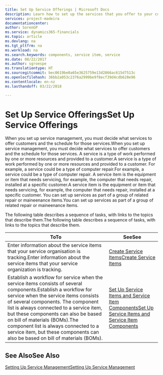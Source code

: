```yaml
---
title: Set Up Service Offerings | Microsoft Docs
description: Learn how to set up the services that you offer to your customers.
services: project-madeira
documentationcenter: 
author: SorenGP
ms.service: dynamics365-financials
ms.topic: article
ms.devlang: na
ms.tgt_pltfrm: na
ms.workload: na
ms.search.keywords: components, service item, service
ms.date: 08/22/2017
ms.author: sgroespe
ms.translationtype: HT
ms.sourcegitcommit: bec0619be0a65e3625759e13d2866ac615d7513c
ms.openlocfilehash: 36bb2a053c2376a2999be9f8ecf39d4cdb628e96
ms.contentlocale: en-nz
ms.lasthandoff: 03/22/2018

---
```


# <a name="set-up-service-offerings"></a><span data-ttu-id="640b4-103">Set Up Service Offerings</span><span class="sxs-lookup"><span data-stu-id="640b4-103">Set Up Service Offerings</span></span>
<span data-ttu-id="640b4-104">When you set up service management, you must decide what services to offer customers and the schedule for those services.</span><span class="sxs-lookup"><span data-stu-id="640b4-104">When you set up service management, you must decide what services to offer customers and the schedule for those services.</span></span> <span data-ttu-id="640b4-105">A service is a type of work performed by one or more resources and provided to a customer.</span><span class="sxs-lookup"><span data-stu-id="640b4-105">A service is a type of work performed by one or more resources and provided to a customer.</span></span> <span data-ttu-id="640b4-106">For example, a service could be a type of computer repair.</span><span class="sxs-lookup"><span data-stu-id="640b4-106">For example, a service could be a type of computer repair.</span></span> <span data-ttu-id="640b4-107">A service item is the equipment or item that needs servicing, for example, the computer that needs repair, installed at a specific customer.</span><span class="sxs-lookup"><span data-stu-id="640b4-107">A service item is the equipment or item that needs servicing, for example, the computer that needs repair, installed at a specific customer.</span></span> <span data-ttu-id="640b4-108">You can set up services as part of a group of related repair or maineenance items.</span><span class="sxs-lookup"><span data-stu-id="640b4-108">You can set up services as part of a group of related repair or maineenance items.</span></span>  
  
<span data-ttu-id="640b4-109">The following table describes a sequence of tasks, with links to the topics that describe them.</span><span class="sxs-lookup"><span data-stu-id="640b4-109">The following table describes a sequence of tasks, with links to the topics that describe them.</span></span>  
  
|<span data-ttu-id="640b4-110">**To**</span><span class="sxs-lookup"><span data-stu-id="640b4-110">**To**</span></span>|<span data-ttu-id="640b4-111">**See**</span><span class="sxs-lookup"><span data-stu-id="640b4-111">**See**</span></span>|  
|------------|-------------|  
|<span data-ttu-id="640b4-112">Enter information about the service items that your service organisation is tracking.</span><span class="sxs-lookup"><span data-stu-id="640b4-112">Enter information about the service items that your service organization is tracking.</span></span>|[<span data-ttu-id="640b4-113">Create Service Items</span><span class="sxs-lookup"><span data-stu-id="640b4-113">Create Service Items</span></span>](service-how-to-create-service-items.md)|  
|<span data-ttu-id="640b4-114">Establish a workflow for service when the service items consists of several components.</span><span class="sxs-lookup"><span data-stu-id="640b4-114">Establish a workflow for service when the service items consists of several components.</span></span> <span data-ttu-id="640b4-115">The component list is always connected to a service item, but these components can also be based on bill of materials (BOMs).</span><span class="sxs-lookup"><span data-stu-id="640b4-115">The component list is always connected to a service item, but these components can also be based on bill of materials (BOMs).</span></span>|[<span data-ttu-id="640b4-116">Set Up Service Items and Service Item Components</span><span class="sxs-lookup"><span data-stu-id="640b4-116">Set Up Service Items and Service Item Components</span></span>](service-how-setup-service-items.md)|  
  
## <a name="see-also"></a><span data-ttu-id="640b4-117">See Also</span><span class="sxs-lookup"><span data-stu-id="640b4-117">See Also</span></span>  
[<span data-ttu-id="640b4-118">Setting Up Service Management</span><span class="sxs-lookup"><span data-stu-id="640b4-118">Setting Up Service Management</span></span>](service-setup-service.md)   
